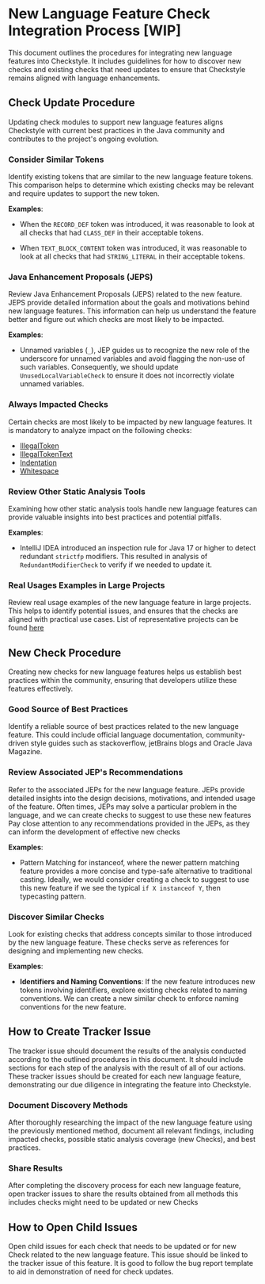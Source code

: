 # New Language Feature Check Integration Process [WIP]

This document outlines the procedures for integrating new language features into Checkstyle.
It includes guidelines for how to discover new checks and
existing checks that need updates to ensure that Checkstyle remains
aligned with language enhancements.

## Check Update Procedure

Updating check modules to support new language features aligns Checkstyle 
with current best practices in the Java community
and contributes to the project's ongoing evolution.

### Consider Similar Tokens

Identify existing tokens that are similar to the new language feature tokens.
This comparison helps to determine which existing checks may be relevant
and require updates to support the new token.

**Examples**:

- When the `RECORD_DEF` token was introduced, it was reasonable to look at all checks
  that had `CLASS_DEF` in their acceptable tokens.

- When `TEXT_BLOCK_CONTENT` token was introduced, it was reasonable to look at all checks
  that had `STRING_LITERAL` in their acceptable tokens.

### Java Enhancement Proposals (JEPS)

Review Java Enhancement Proposals (JEPS) related to the new feature.
JEPS provide detailed information about the goals
and motivations behind new language features.
This information can help us understand the feature better and figure out
which checks are most likely to be impacted.

**Examples**:

- Unnamed variables (`_`), JEP guides us to recognize the new role of the
  underscore for unnamed variables and avoid flagging the non-use of such variables.
  Consequently, we should update `UnusedLocalVariableCheck` to ensure it does not
  incorrectly violate unnamed variables.

### Always Impacted Checks

Certain checks are most likely to be impacted by new language features.
It is mandatory to analyze impact on the following checks:

- [IllegalToken](https://checkstyle.org/checks/coding/illegaltoken.html)
- [IllegalTokenText](https://checkstyle.org/checks/coding/illegaltokentext.html)
- [Indentation](https://checkstyle.org/checks/misc/indentation.html#Indentation)
- [Whitespace](https://checkstyle.org/checks/whitespace/index.html)

### Review Other Static Analysis Tools

Examining how other static analysis tools handle new language features
can provide valuable insights into best practices and potential pitfalls.

**Examples**:

- IntelliJ IDEA introduced an inspection rule for Java 17 or higher to detect
  redundant `strictfp` modifiers. This resulted in analysis of `RedundantModifierCheck`
  to verify if we needed to update it.

### Real Usages Examples in Large Projects

Review real usage examples of the new language feature in large projects.
This helps to identify potential issues, and ensures that the checks
are aligned with practical use cases.
List of representative projects can be found
[here](https://github.com/checkstyle/contribution/blob/master/checkstyle-tester/github-action-projects1.properties)

## New Check Procedure

Creating new checks for new language features helps us establish
best practices within the community, ensuring that developers
utilize these features effectively.

### Good Source of Best Practices

Identify a reliable source of best practices related to the new language feature.
This could include official language documentation, community-driven style guides 
such as stackoverflow, jetBrains blogs and Oracle Java Magazine.

### Review Associated JEP's Recommendations

Refer to the associated JEPs for the new language feature.
JEPs provide detailed insights into the design decisions,
motivations, and intended usage of the feature.
Often times, JEPs may solve a particular problem in the language,
and we can create checks to suggest to use these new features
Pay close attention to any recommendations provided in the JEPs,
as they can inform the development of effective new checks

**Examples**:

- Pattern Matching for instanceof, where the newer pattern matching feature provides
  a more concise and type-safe alternative to traditional casting.
  Ideally, we would consider creating a check
  to suggest to use this new feature if we see the typical `if X instanceof Y`,
  then typecasting pattern.

### Discover Similar Checks

Look for existing checks that address concepts
similar to those introduced by the new language feature.
These checks serve as references for designing and implementing new checks.

**Examples**:

- **Identifiers and Naming Conventions**: If the new feature introduces
  new tokens involving identifiers, explore existing checks related to naming conventions.
  We can create a new similar check to enforce naming conventions for the new feature.

## How to Create Tracker Issue

The tracker issue should document the results of the analysis
conducted according to the outlined procedures in this document.
It should include sections for each step of the analysis with the result
of all of our actions. These tracker issues should be created for each
new language feature, demonstrating our due diligence
in integrating the feature into Checkstyle.

### Document Discovery Methods

After thoroughly researching the impact of the new language feature using the previously
mentioned method, document all relevant findings, including impacted checks,
possible static analysis coverage (new Checks), and best practices.

### Share Results

After completing the discovery process for each new language feature,
open tracker issues to share the results obtained from all methods this includes
checks might need to be updated or new Checks

## How to Open Child Issues

Open child issues for each check that needs to be updated or for new Check related
to the new language feature. This issue should be linked to the tracker issue of this feature.
It is good to follow the bug report template to aid in demonstration
of need for check updates.

